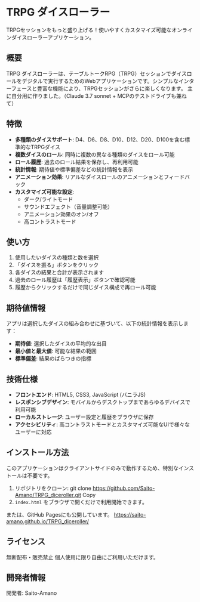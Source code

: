 # TRPG ダイスローラー

TRPGセッションをもっと盛り上げる！使いやすくカスタマイズ可能なオンラインダイスローラーアプリケーション。

## 概要

TRPG ダイスローラーは、テーブルトークRPG（TRPG）セッションでダイスロールをデジタルで実行するためのWebアプリケーションです。シンプルなインターフェースと豊富な機能により、TRPGセッションがさらに楽しくなります。
主に自分用に作りました。（Claude 3.7 sonnet + MCPのテストドライブも兼ねて）

## 特徴

- **多種類のダイスサポート**: D4、D6、D8、D10、D12、D20、D100を含む標準的なTRPGダイス
- **複数ダイスのロール**: 同時に複数の異なる種類のダイスをロール可能
- **ロール履歴**: 過去のロール結果を保存し、再利用可能
- **統計情報**: 期待値や標準偏差などの統計情報を表示
- **アニメーション効果**: リアルなダイスロールのアニメーションとフィードバック
- **カスタマイズ可能な設定**:
  - ダーク/ライトモード
  - サウンドエフェクト（音量調整可能）
  - アニメーション効果のオン/オフ
  - 高コントラストモード

## 使い方

1. 使用したいダイスの種類と数を選択
2. 「ダイスを振る」ボタンをクリック
3. 各ダイスの結果と合計が表示されます
4. 過去のロール履歴は「履歴表示」ボタンで確認可能
5. 履歴からクリックするだけで同じダイス構成で再ロール可能

## 期待値情報

アプリは選択したダイスの組み合わせに基づいて、以下の統計情報を表示します：
- **期待値**: 選択したダイスの平均的な出目
- **最小値と最大値**: 可能な結果の範囲
- **標準偏差**: 結果のばらつきの指標

## 技術仕様

- **フロントエンド**: HTML5, CSS3, JavaScript (バニラJS)
- **レスポンシブデザイン**: モバイルからデスクトップまであらゆるデバイスで利用可能
- **ローカルストレージ**: ユーザー設定と履歴をブラウザに保存
- **アクセシビリティ**: 高コントラストモードとカスタマイズ可能なUIで様々なユーザーに対応

## インストール方法

このアプリケーションはクライアントサイドのみで動作するため、特別なインストールは不要です。

1. リポジトリをクローン:
git clone https://github.com/Saito-Amano/TRPG_diceroller.git
Copy
2. `index.html` をブラウザで開くだけで利用開始できます。

または、GitHub Pagesにも公開しています。
https://saito-amano.github.io/TRPG_diceroller/

## ライセンス

無断配布・販売禁止
個人使用に限り自由にご利用いただけます。

## 開発者情報

開発者: Saito-Amano
